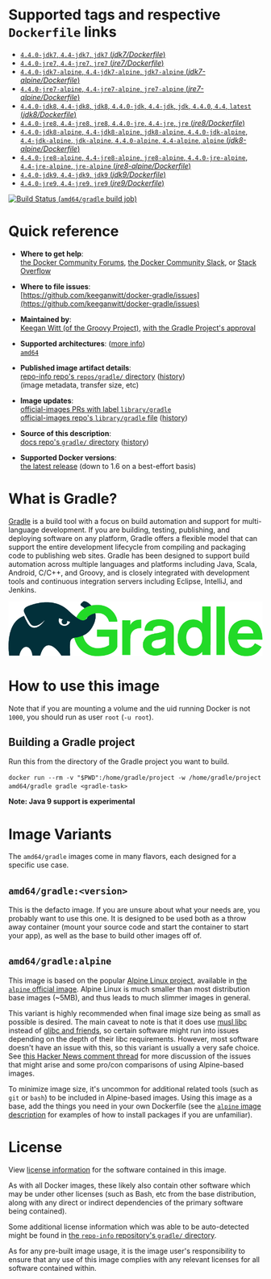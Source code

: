 <!--

********************************************************************************

WARNING:

    DO NOT EDIT "gradle/README.md"

    IT IS AUTO-GENERATED

    (from the other files in "gradle/" combined with a set of templates)

********************************************************************************

-->

# Supported tags and respective `Dockerfile` links

-	[`4.4.0-jdk7`, `4.4-jdk7`, `jdk7` (*jdk7/Dockerfile*)](https://github.com/keeganwitt/docker-gradle/blob/aea0486fb868e2d643eeb18c53bdd94b5df770c3/jdk7/Dockerfile)
-	[`4.4.0-jre7`, `4.4-jre7`, `jre7` (*jre7/Dockerfile*)](https://github.com/keeganwitt/docker-gradle/blob/aea0486fb868e2d643eeb18c53bdd94b5df770c3/jre7/Dockerfile)
-	[`4.4.0-jdk7-alpine`, `4.4-jdk7-alpine`, `jdk7-alpine` (*jdk7-alpine/Dockerfile*)](https://github.com/keeganwitt/docker-gradle/blob/aea0486fb868e2d643eeb18c53bdd94b5df770c3/jdk7-alpine/Dockerfile)
-	[`4.4.0-jre7-alpine`, `4.4-jre7-alpine`, `jre7-alpine` (*jre7-alpine/Dockerfile*)](https://github.com/keeganwitt/docker-gradle/blob/aea0486fb868e2d643eeb18c53bdd94b5df770c3/jre7-alpine/Dockerfile)
-	[`4.4.0-jdk8`, `4.4-jdk8`, `jdk8`, `4.4.0-jdk`, `4.4-jdk`, `jdk`, `4.4.0`, `4.4`, `latest` (*jdk8/Dockerfile*)](https://github.com/keeganwitt/docker-gradle/blob/aea0486fb868e2d643eeb18c53bdd94b5df770c3/jdk8/Dockerfile)
-	[`4.4.0-jre8`, `4.4-jre8`, `jre8`, `4.4.0-jre`, `4.4-jre`, `jre` (*jre8/Dockerfile*)](https://github.com/keeganwitt/docker-gradle/blob/aea0486fb868e2d643eeb18c53bdd94b5df770c3/jre8/Dockerfile)
-	[`4.4.0-jdk8-alpine`, `4.4-jdk8-alpine`, `jdk8-alpine`, `4.4.0-jdk-alpine`, `4.4-jdk-alpine`, `jdk-alpine`, `4.4.0-alpine`, `4.4-alpine`, `alpine` (*jdk8-alpine/Dockerfile*)](https://github.com/keeganwitt/docker-gradle/blob/aea0486fb868e2d643eeb18c53bdd94b5df770c3/jdk8-alpine/Dockerfile)
-	[`4.4.0-jre8-alpine`, `4.4-jre8-alpine`, `jre8-alpine`, `4.4.0-jre-alpine`, `4.4-jre-alpine`, `jre-alpine` (*jre8-alpine/Dockerfile*)](https://github.com/keeganwitt/docker-gradle/blob/aea0486fb868e2d643eeb18c53bdd94b5df770c3/jre8-alpine/Dockerfile)
-	[`4.4.0-jdk9`, `4.4-jdk9`, `jdk9` (*jdk9/Dockerfile*)](https://github.com/keeganwitt/docker-gradle/blob/aea0486fb868e2d643eeb18c53bdd94b5df770c3/jdk9/Dockerfile)
-	[`4.4.0-jre9`, `4.4-jre9`, `jre9` (*jre9/Dockerfile*)](https://github.com/keeganwitt/docker-gradle/blob/aea0486fb868e2d643eeb18c53bdd94b5df770c3/jre9/Dockerfile)

[![Build Status](https://doi-janky.infosiftr.net/job/multiarch/job/amd64/job/gradle/badge/icon) (`amd64/gradle` build job)](https://doi-janky.infosiftr.net/job/multiarch/job/amd64/job/gradle/)

# Quick reference

-	**Where to get help**:  
	[the Docker Community Forums](https://forums.docker.com/), [the Docker Community Slack](https://blog.docker.com/2016/11/introducing-docker-community-directory-docker-community-slack/), or [Stack Overflow](https://stackoverflow.com/search?tab=newest&q=docker)

-	**Where to file issues**:  
	[https://github.com/keeganwitt/docker-gradle/issues](https://github.com/keeganwitt/docker-gradle/issues)

-	**Maintained by**:  
	[Keegan Witt (of the Groovy Project)](https://github.com/keeganwitt/docker-gradle), [with the Gradle Project's approval](https://discuss.gradle.org/t/official-docker-images/21159/8)

-	**Supported architectures**: ([more info](https://github.com/docker-library/official-images#architectures-other-than-amd64))  
	[`amd64`](https://hub.docker.com/r/amd64/gradle/)

-	**Published image artifact details**:  
	[repo-info repo's `repos/gradle/` directory](https://github.com/docker-library/repo-info/blob/master/repos/gradle) ([history](https://github.com/docker-library/repo-info/commits/master/repos/gradle))  
	(image metadata, transfer size, etc)

-	**Image updates**:  
	[official-images PRs with label `library/gradle`](https://github.com/docker-library/official-images/pulls?q=label%3Alibrary%2Fgradle)  
	[official-images repo's `library/gradle` file](https://github.com/docker-library/official-images/blob/master/library/gradle) ([history](https://github.com/docker-library/official-images/commits/master/library/gradle))

-	**Source of this description**:  
	[docs repo's `gradle/` directory](https://github.com/docker-library/docs/tree/master/gradle) ([history](https://github.com/docker-library/docs/commits/master/gradle))

-	**Supported Docker versions**:  
	[the latest release](https://github.com/docker/docker-ce/releases/latest) (down to 1.6 on a best-effort basis)

# What is Gradle?

[Gradle](https://gradle.org/) is a build tool with a focus on build automation and support for multi-language development. If you are building, testing, publishing, and deploying software on any platform, Gradle offers a flexible model that can support the entire development lifecycle from compiling and packaging code to publishing web sites. Gradle has been designed to support build automation across multiple languages and platforms including Java, Scala, Android, C/C++, and Groovy, and is closely integrated with development tools and continuous integration servers including Eclipse, IntelliJ, and Jenkins.

![logo](https://raw.githubusercontent.com/docker-library/docs/c3d3ca6beed000f9ba6eabc98f3399158f520256/gradle/logo.png)

# How to use this image

Note that if you are mounting a volume and the uid running Docker is not `1000`, you should run as user `root` (`-u root`).

## Building a Gradle project

Run this from the directory of the Gradle project you want to build.

`docker run --rm -v "$PWD":/home/gradle/project -w /home/gradle/project amd64/gradle gradle <gradle-task>`

**Note: Java 9 support is experimental**

# Image Variants

The `amd64/gradle` images come in many flavors, each designed for a specific use case.

## `amd64/gradle:<version>`

This is the defacto image. If you are unsure about what your needs are, you probably want to use this one. It is designed to be used both as a throw away container (mount your source code and start the container to start your app), as well as the base to build other images off of.

## `amd64/gradle:alpine`

This image is based on the popular [Alpine Linux project](http://alpinelinux.org), available in [the `alpine` official image](https://hub.docker.com/_/alpine). Alpine Linux is much smaller than most distribution base images (~5MB), and thus leads to much slimmer images in general.

This variant is highly recommended when final image size being as small as possible is desired. The main caveat to note is that it does use [musl libc](http://www.musl-libc.org) instead of [glibc and friends](http://www.etalabs.net/compare_libcs.html), so certain software might run into issues depending on the depth of their libc requirements. However, most software doesn't have an issue with this, so this variant is usually a very safe choice. See [this Hacker News comment thread](https://news.ycombinator.com/item?id=10782897) for more discussion of the issues that might arise and some pro/con comparisons of using Alpine-based images.

To minimize image size, it's uncommon for additional related tools (such as `git` or `bash`) to be included in Alpine-based images. Using this image as a base, add the things you need in your own Dockerfile (see the [`alpine` image description](https://hub.docker.com/_/alpine/) for examples of how to install packages if you are unfamiliar).

# License

View [license information](https://gradle.org/license/) for the software contained in this image.

As with all Docker images, these likely also contain other software which may be under other licenses (such as Bash, etc from the base distribution, along with any direct or indirect dependencies of the primary software being contained).

Some additional license information which was able to be auto-detected might be found in [the `repo-info` repository's `gradle/` directory](https://github.com/docker-library/repo-info/tree/master/repos/gradle).

As for any pre-built image usage, it is the image user's responsibility to ensure that any use of this image complies with any relevant licenses for all software contained within.
